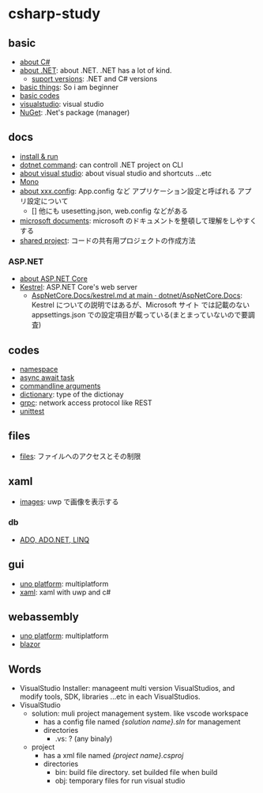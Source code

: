 # csharp-study

## basic

- [about C\#](./docs/aboutCsharp.md)
- [about .NET](./docs/aboutDotnet.md): about .NET. .NET has a lot of kind.
  - [suport versions](./docs/supportVersions.md): .NET and C# versions
- [basic things](./docs/basicthings.md): So i am beginner
- [basic codes](./HelloVisualStudioSolution/README.md)
- [visualstudio](./docs/visualstudio/README.md): visual studio
- [NuGet](./docs/visualstudio/nuget.md): .Net's package (manager)

## docs

- [install & run](./docs/install.md)
- [dotnet command](./docs/dotnet.md): can controll .NET project on CLI
- [about visual studio](./docs/supportVersions.md): about visual studio and shortcuts ...etc
- [Mono](https://www.mono-project.com/docs/)
- [about xxx.config](./docs/appConfig.md): App.config など アプリケーション設定と呼ばれる アプリ設定について
  - [] 他にも usesetting.json, web.config などがある
- [microsoft documents](./msdocs/README.md): microsoft のドキュメントを整頓して理解をしやすくする
- [shared project](./docs/sharedProject.md): コードの共有用プロジェクトの作成方法

### ASP.NET

- [about ASP\.NET Core](https://docs.microsoft.com/ja-jp/aspnet/core/ntroduction-to-aspnet-core?view=aspnetcore-6.0)
- [Kestrel](https://docs.microsoft.com/ja-jp/aspnet/core/fundamentals/servers/kestrel?view=aspnetcore-6.0): ASP.NET Core's web server
  - [AspNetCore\.Docs/kestrel\.md at main · dotnet/AspNetCore\.Docs](https://github.com/dotnet/AspNetCore.Docs/blob/main/aspnetcore/fundamentals/servers/kestrel.md): Kestrel についての説明ではあるが、Microsoft サイト では記載のない appsettings.json での設定項目が載っている(まとまっていないので要調査)

## codes

- [namespace](./namespace/README.md)
- [async await task](./codes/asyncAwaitTask.md)
- [commandline arguments](./docs/getCommandlineArgs.md)
- [dictionary](./codes/dictionary.md): type of the dictionay
- [grpc](./docs/grpc/README.md): network access protocol like REST
- [unittest](./docs/unittest.md)

## files

- [files](./files/README.md): ファイルへのアクセスとその制限

## xaml

- [images](./images/README.md): uwp で画像を表示する

### db

- [ADO, ADO.NET, LINQ](./docs/ado/README.md)

## gui

- [uno platform](./docs/unoPlatform.md): multiplatform
- [xaml](./xaml/README.md): xaml with uwp and c#

## webassembly

- [uno platform](./docs/unoPlatform.md): multiplatform
- [blazor](./brazor/README.md)

## Words

- VisualStudio Installer: manageent multi version VisualStudios, and modify tools, SDK, libraries ...etc in each VisualStudios.
- VisualStudio
  - solution: muli project management system. like vscode workspace
    - has a config file named _{solution name}.sln_ for management
    - directories
      - .vs: ? (any binaly)
  - project
    - has a xml file named _{project name}.csproj_
    - directories
      - bin: build file directory. set builded file when build
      - obj: temporary files for run visual studio
